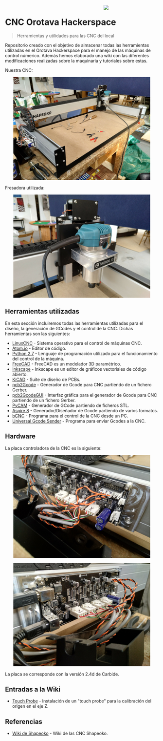 <img width="180" src="https://www.shapeoko.com/images/shapeoko_logo.svg" align="right" />

# CNC Orotava Hackerspace
> Herramientas y utilidades para las CNC del local

Repositorio creado con el objetivo de almacenar todas las herramientas utilizadas en el Orotava Hackerspace para el manejo de las máquinas de control númerico. Además hemos elaborado una wiki con las diferentes modificaciones realizadas sobre la maquinaria y tutoriales sobre estas.

Nuestra CNC:
<p align="center">
  <img width="450" src="https://github.com/OrotavaHackerspace/CNC/blob/master/Touch%20Plate/Images/IMG_20180303_111648_392.jpg?raw=true">
</p>

Fresadora utilizada:
<p align="center">
  <img width="450" src="https://github.com/OrotavaHackerspace/CNC/blob/master/Touch%20Plate/Images/IMG_20180303_111559_054.jpg?raw=true">
</p>

## Herramientas utilizadas

En esta sección incluiremos todas las herramientas utilizadas para el diseño, la generación de GCodes y el control de la CNC. Dichas herramientas son las siguientes:

- [LinuxCNC](http://linuxcnc.org/) - Sistema operativo para el control de máquinas CNC.
- [Atom.io](https://atom.io/) -  Editor de código.
- [Python 2.7](https://www.python.org/download/releases/2.7/) - Lenguaje de programación utilizado para el funcionamiento del control de la máquina.
- [FreeCAD](https://www.freecadweb.org/?lang=es_ES) - FreeCAD es un modelador 3D paramétrico.
- [Inkscape](https://inkscape.org/es/) - Inkscape es un editor de gráficos vectoriales de código abierto.
- [KiCAD](http://kicad-pcb.org/) - Suite de diseño de PCBs.
- [pcb2Gcode](https://github.com/pcb2gcode/pcb2gcode) - Generador de Gcode para CNC partiendo de un fichero Gerber.
- [pcb2GcodeGUI](https://github.com/pcb2gcode/pcb2gcodeGUI) - Interfaz gráfica para el generador de Gcode para CNC partiendo de un fichero Gerber.
- [PyCAM](https://github.com/pib/pycam/wiki) - Generador de GCode partiendo de ficheros STL.
- [Aspire 8](http://www.vectric.com/products/aspire/whats-new/V8/WhatsNew.html) - Generador/Diseñador de Gcode partiendo de varios formatos.
- [bCNC](https://github.com/vlachoudis/bCNC) - Programa para el control de la CNC desde un PC.
- [Universal Gcode Sender](https://github.com/winder/Universal-G-Code-Sender) - Programa para enviar Gcodes a la CNC.

## Hardware

La placa controladora de la CNC es la siguiente:

<p align="center">
  <img width="450" src="https://github.com/OrotavaHackerspace/CNC/blob/master/Touch%20Plate/Images/IMG_20180303_111458_470.jpg?raw=true">
</p>

<p align="center">
  <img width="450" src="https://github.com/OrotavaHackerspace/CNC/blob/master/Touch%20Plate/Images/IMG_20180303_111530_303.jpg?raw=true">
</p>

La placa se corresponde con la versión 2.4d de Carbide.

## Entradas a la Wiki

- [Touch Probe](https://github.com/OrotavaHackerspace/CNC/wiki/Colocaci%C3%B3n-de-%22Touch-probe%22-en-Shapeoko-3-XL) - Instalación de un "touch probe" para la calibración del origen en el eje Z.

## Referencias

- [Wiki de Shapeoko](https://www.shapeoko.com/wiki/) - Wiki de las CNC Shapeoko.
